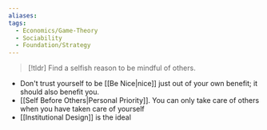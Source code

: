 ```yaml
---
aliases: 
tags:
  - Economics/Game-Theory
  - Sociability
  - Foundation/Strategy
---
```

> [!tldr] Find a selfish reason to be mindful of others.

- Don't trust yourself to be [[Be Nice|nice]] just out of your own benefit; it should also benefit you.
- [[Self Before Others|Personal Priority]]. You can only take care of others when you have taken care of yourself
- [[Institutional Design]] is the ideal